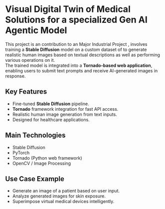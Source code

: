 # Visual Digital Twin of Medical Solutions for a specialized Gen AI Agentic Model 


This project is an contribution to an Major Industrial Project , involves training a **Stable Diffusion** model on a custom dataset of to generate realistic human images based on textual descriptions as well as performing various operations on it.  
The trained model is integrated into a **Tornado-based web application**, enabling users to submit text prompts and receive AI-generated images in response.

## Key Features
- Fine-tuned **Stable Diffusion** pipeline.
- **Tornado** framework integration for fast API access.
- Realistic human image generation from text inputs.
- Designed for healthcare applications.

## Main Technologies
- Stable Diffusion
- PyTorch
- Tornado (Python web framework)
- OpenCV / Image Processing

## Use Case Example
- Generate an image of a patient based on user input.
- Analyze generated images for skin exposure.
- Superimpose virtual medical devices intelligently.
